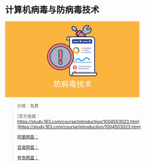 # 计算机病毒与防病毒技术

![img](../../../assets/study163/free/DDD441005EF2A4B8175A764D76B20E1C.jpg)

> 价格：免费

> [官方链接：https://study.163.com/course/introduction/1004503023.htm](https://study.163.com/course/introduction/1004503023.htm)

> [阿里网盘：]()

> [百度网盘：]()

> [夸克网盘：]()
